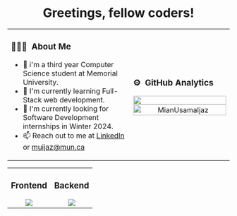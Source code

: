 <h1 align="center">Greetings, fellow coders!</h1>

<table width="100%">
    <tr>
       <td width="55%">

### 👨🏻‍💻 &nbsp;About Me

- 🌱 i'm a third year Computer Science student at Memorial University.
- 🌱 I'm currently learning Full-Stack web development.
- 🔭 I'm currently looking for Software Development internships in Winter 2024.
- 📫 Reach out to me at [LinkedIn](https://www.linkedin.com/in/mianusamaijaz/) or muijaz@mun.ca
    </td>
    <td>

### ⚙️ &nbsp;GitHub Analytics

<p align="center">
 <image width="100%" src="https://github-readme-streak-stats.herokuapp.com/?user=MianUsamaIjaz&theme=dark" />
    <br/>
        <img width="100%" src="https://github-readme-stats.vercel.app/api/top-langs?username=MianUsamaIjaz&show_icons=true&locale=en&layout=compact&theme=dark" alt="MianUsamaIjaz" />
    </p>
        </td>
    </tr>
</table>
<table><tr><td>
    
### Frontend
<div align="center">
<a href="https://skillicons.dev">
<img src="https://skillicons.dev/icons?i=html,css,javascript,react,bootstrap&perline=5" />
</a>
</div>
    
</td>
<td>
    
### Backend
<div align="center">
<a href="https://skillicons.dev">
<img src="https://skillicons.dev/icons?i=express,git,java,nodejs,mysql,mongodb,postman,py&perline=10" />
</a>
</div>
    
</td>